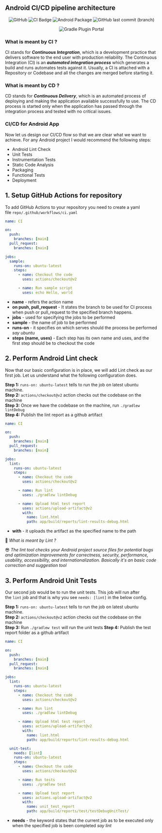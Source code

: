 ## Android CI/CD pipeline architecture

<p align="center">
<img alt="GitHub" src="https://img.shields.io/github/license/TharunBalaji2004/android-ci-cd">
<img alt="CI Badge" src="https://img.shields.io/badge/CI%20(main)-passing-brightgreen?logo=github"> 
<img alt="Android Package" src="https://img.shields.io/badge/apk%20package-v1.0-brightgreen?logo=android">
<img alt="GitHub last commit (branch)" src="https://img.shields.io/github/last-commit/TharunBalaji2004/android-ci-cd/main?color=%238A2BE2">
</p>
<p align="center">
<img alt="Gradle Plugin Portal" src="https://img.shields.io/gradle-plugin-portal/v/org.sonarqube?label=sonarqube%20-%20org.gradle">
</p>

### What is meant by CI ?

CI stands for **_Continuous Integration_**, which is a development practice that delivers software to the end user with production reliability. The Continuous Integration (CI) is an **_automated integration process_** which generates a build and runs automates tests against it. Usually, a CI is attached with a Repository or Codebase and all the changes are merged before starting it.

### What is meant by CD ?

CD stands for **_Continuous Delivery_**, which is an automated process of deploying and making the application available successfully to use. The CD process is started only when the application has passed through the integration process and tested with no critical issues.

### CI/CD for Android App

Now let us design our CI/CD flow so that we are clear what we want to achieve. For any Android project I would recommend the following steps:

- Android Lint Check
- Unit Tests
- Instrumentation Tests
- Static Code Analysis
- Packaging
- Functional Tests
- Deployment

## 1. Setup GitHub Actions for repository

To add GitHub Actions to your repository you need to create a yaml file `repo/.github/workflows/ci.yaml`

```yaml
name: CI

on:
  push:
    branches: [main]
  pull_request:
    branches: [main]

jobs:
  sample:
    runs-on: ubuntu-latest
    steps:
      - name: Checkout the code
        uses: actions/checkout@v2

      - name: Run sample script
        uses: echo Hello, world
```

- **name** - refers the action name
- **on push, pull_request** - It states the branch to be used for CI process when push or pull_request to the specified branch happens.
- **jobs** - used for specifying the jobs to be performed
- **sample** - the name of job to be performed
- **runs-on** - it specifies on which serves should the process be performed *say ubuntu*
- **steps** **(name, uses)** - Each step has its own name and uses, and the first step should be to checkout the code

## 2. Perform Android Lint check

Now that our basic configuration is in place, we will add Lint check as our first job. Let us understand what the following configuration does.

**Step 1:** `runs-on: ubuntu-latest` tells to run the job on latest ubuntu machine.  
**Step 2:** `actions/checkout@v2` action checks out the codebase on the machine  
**Step 3:** Once we have the codebase on the machine, run `./gradlew lintDebug`  
**Step 4:** Publish the lint report as a github artifact

```yaml
name: CI

on:
  push:
    branches: [main]
  pull_request:
    branches: [main]

jobs:
  lint:
    runs-on: ubuntu-latest
    steps:
      - name: Checkout the code
        uses: actions/checkout@v2

      - name: Run lint
        uses: ./gradlew lintDebug

      - name: Upload html test report
        uses: actions/upload-artifact@v2
        with:
          name: lint.html
          path: app/build/reports/lint-results-debug.html
```

- **with** - it uploads the artifact as the specified name to the path

🤔 _What is meant by Lint ?_

😎 _The lint tool checks your Android project source files for potential bugs and optimization improvements for correctness, security, performance, usability, accessibility, and internationalization. Basically it's an basic code correction and suggestion tool_

## 3. Perform Android Unit Tests

Our second job would be to run the unit tests. This job will run after the `lint` job and that is why you see `needs: [lint]` in the below config.

**Step 1:** `runs-on: ubuntu-latest` tells to run the job on latest ubuntu machine.  
**Step 2:** `actions/checkout@v2` action checks out the codebase on the machine  
**Step 3:** Run `./gradlew test` will run the unit tests
**Step 4:** Publish the test report folder as a github artifact

```yaml
name: CI

on:
  push:
    branches: [main]
  pull_request:
    branches: [main]

jobs:
  lint:
    runs-on: ubuntu-latest
    steps:
      - name: Checkout the code
        uses: actions/checkout@v2

      - name: Run lint
        uses: ./gradlew lintDebug

      - name: Upload html test report
        uses: actions/upload-artifact@v2
        with:
          name: lint.html
          path: app/build/reports/lint-results-debug.html

  unit-test:
    needs: [lint]
    runs-on: ubuntu-latest
    steps:
      - name: Checkout the code
        uses: actions/checkout@v2

      - name: Run tests
        uses: ./gradlew test

      - name: Upload test report
        uses: actions.upload-artifact@v2
        with:
          name: unit_test_report
          path: app/build/reports/test/testDebugUnitTest/
```

- **needs** - the keyword states that the current job as to be executed only when the specified job is been completed _say lint_
